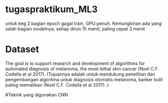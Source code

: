 # tugaspraktikum_ML3
untuk keg 2 bagian epoch gagal train, GPU penuh.
Kemungkinan ada yang salah bagian modelnya, setiap dirun 15 menit, paling cepat 3 menit

# Dataset
The goal is to support research and development of algorithms for automated diagnosis of melanoma, the most lethal skin cancer (Noel C.F. Codella et al 2017). 
(Tujuannya adalah untuk mendukung penelitian dan pengembangan algoritma untuk diagnosis otomatis melanoma, kanker kulit paling mematikan (Noel C.F. Codella et al 2017). )

#Teknik yang digunakan
CNN
